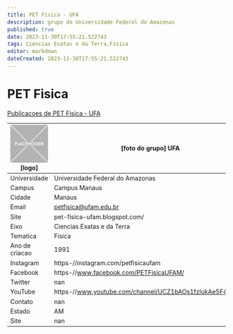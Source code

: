 ```yaml
---
title: PET Fisica - UFA
description: grupo da Universidade Federal do Amazonas
published: true
date: 2023-11-30T17:55:21.522743
tags: Ciencias Exatas e da Terra,Fisica
editor: markdown
dateCreated: 2023-11-30T17:55:21.522743
---
```


# PET Fisica

[Publicacoes de PET Fisica - UFA](/atividade/210PETFisicaUFA/feed.md)

| ![placeholder.png](/placeholder.png) [logo] | [foto do grupo] UFA         |
| ------------------------------------------- | ------------------------------------------------- |
| Universidade                                | Universidade Federal do Amazonas      |
| Campus                                      | Campus Manaus            |
| Cidade                                      | Manaus             |
| Email                                       | petfisica@ufam.edu.br             |
| Site                                        | pet-fisica-ufam.blogspot.com/              |
| Eixo                                        | Ciencias Exatas e da Terra              |
| Tematica                                    | Fisica          |
| Ano de criacao                              | 1991        |
| Instagram                                   | https-//instagram.com/petfisicaufam         |
| Facebook                                    | https-//www.facebook.com/PETFisicaUFAM/          |
| Twitter                                     | nan           |
| YouTube                                     | https-//www.youtube.com/channel/UCZ1bAOs1fzIukAe5F4HRr2w           |
| Contato                                     | nan         |
| Estado                                      |  AM            |
| Site                                        | nan |
